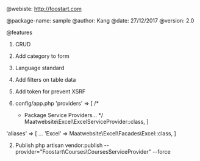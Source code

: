 @webiste: http://foostart.com

@package-name: sample
@author: Kang
@date: 27/12/2017
@version: 2.0

@features

1. CRUD
2. Add category to form
3. Language standard
4. Add filters on table data
5. Add token for prevent XSRF


1. config/app.php
   'providers' => [
   /*
    * Package Service Providers...
      */
      Maatwebsite\Excel\ExcelServiceProvider::class,
      ]

'aliases' => [
...
'Excel' => Maatwebsite\Excel\Facades\Excel::class,
]

2. Publish
   php artisan vendor:publish --provider="Foostart\Courses\CoursesServiceProvider" --force
